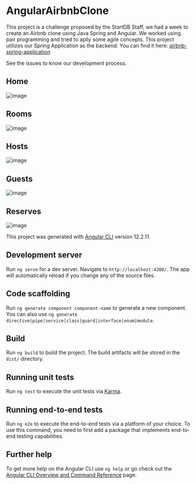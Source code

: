 # AngularAirbnbClone

This project is a challenge proposed by the StartDB Staff, we had a week to create an Airbnb clone using Java Spring and Angular.
We worked using pair programming and tried to aplly some agile concepts.
This project utilizes our Spring Application as the backend. You can find it here: [airbnb-spring-application](https://github.com/gabriel-lima-b/spring-airbnb-clone)

See the issues to know our development process.


## Home

![image](https://user-images.githubusercontent.com/19153825/142220314-54a0bff7-5745-492a-a581-cde12e5dc612.png)

## Rooms

![image](https://user-images.githubusercontent.com/81599269/143911083-6d9a57c2-6da5-40f0-9cdd-68583f813ce6.png)

## Hosts

![image](https://user-images.githubusercontent.com/81599269/143911158-ea0c478f-1cdb-4a49-8736-9f475043f747.png)

## Guests

![image](https://user-images.githubusercontent.com/81599269/143911206-8652b289-6df6-449e-bad6-503ea1ea98e3.png)

## Reserves

![image](https://user-images.githubusercontent.com/81599269/143911283-c2dde68e-72fc-477b-b8da-4633e9b99fee.png)


This project was generated with [Angular CLI](https://github.com/angular/angular-cli) version 12.2.11.

## Development server

Run `ng serve` for a dev server. Navigate to `http://localhost:4200/`. The app will automatically reload if you change any of the source files.

## Code scaffolding

Run `ng generate component component-name` to generate a new component. You can also use `ng generate directive|pipe|service|class|guard|interface|enum|module`.

## Build

Run `ng build` to build the project. The build artifacts will be stored in the `dist/` directory.

## Running unit tests

Run `ng test` to execute the unit tests via [Karma](https://karma-runner.github.io).

## Running end-to-end tests

Run `ng e2e` to execute the end-to-end tests via a platform of your choice. To use this command, you need to first add a package that implements end-to-end testing capabilities.

## Further help

To get more help on the Angular CLI use `ng help` or go check out the [Angular CLI Overview and Command Reference](https://angular.io/cli) page.
